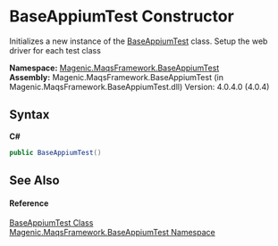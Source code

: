 # BaseAppiumTest Constructor 
 

Initializes a new instance of the <a href="#/MAQS_4/Appium_AUTOGENERATED/BaseAppiumTest_Class">BaseAppiumTest</a> class. Setup the web driver for each test class

**Namespace:**&nbsp;<a href="#/MAQS_4/Appium_AUTOGENERATED/Magenic-MaqsFramework-BaseAppiumTest_Namespace">Magenic.MaqsFramework.BaseAppiumTest</a><br />**Assembly:**&nbsp;Magenic.MaqsFramework.BaseAppiumTest (in Magenic.MaqsFramework.BaseAppiumTest.dll) Version: 4.0.4.0 (4.0.4)

## Syntax

**C#**<br />
``` C#
public BaseAppiumTest()
```


## See Also


#### Reference
<a href="#/MAQS_4/Appium_AUTOGENERATED/BaseAppiumTest_Class">BaseAppiumTest Class</a><br /><a href="#/MAQS_4/Appium_AUTOGENERATED/Magenic-MaqsFramework-BaseAppiumTest_Namespace">Magenic.MaqsFramework.BaseAppiumTest Namespace</a><br />